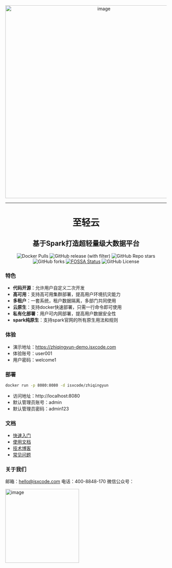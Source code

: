 <div align="center">
  <img width="600" alt="image" src="https://github.com/ispong/spark-yun/assets/34756621/8e3827ac-a24f-49d0-b27a-e6a900ae13c3">
</div>

---

<h1 align="center">
  至轻云
</h1>

<h2 align="center">
  基于Spark打造超轻量级大数据平台
</h2>

<div align="center">

![Docker Pulls](https://img.shields.io/docker/pulls/isxcode/zhiqingyun)
![GitHub release (with filter)](https://img.shields.io/github/v/release/isxcode/spark-yun)
![GitHub Repo stars](https://img.shields.io/github/stars/isxcode/spark-yun)
![GitHub forks](https://img.shields.io/github/forks/isxcode/spark-yun)
[![FOSSA Status](https://app.fossa.com/api/projects/git%2Bgithub.com%2Fisxcode%2Fspark-yun.svg?type=small)](https://app.fossa.com/projects/git%2Bgithub.com%2Fisxcode%2Fspark-yun?ref=badge_small)
![GitHub License](https://img.shields.io/github/license/isxcode/spark-yun)

</div>

### 特色

- **代码开源**：允许用户自定义二次开发
- **高可用**：支持高可用集群部署，提高用户环境抗灾能力
- **多租户**：一套系统，租户数据隔离，多部门共同使用
- **云原生**：支持docker快速部署，只需一行命令即可使用
- **私有化部署**：用户可内网部署，提高用户数据安全性
- **spark纯原生**：支持spark官网的所有原生用法和规则

### 体验

- 演示地址：https://zhiqingyun-demo.isxcode.com
- 体验账号：user001
- 用户密码：welcome1

### 部署

```bash
docker run -p 8080:8080 -d isxcode/zhiqingyun
```

- 访问地址：http://localhost:8080
- 默认管理员账号：admin
- 默认管理员密码：admin123

### 文档

- [快速入门](https://zhiqingyun.isxcode.com)
- [使用文档](https://zhiqingyun.isxcode.com)
- [技术博客](https://ispong.isxcode.com/tags/spark/)
- [常见问题](https://zhiqingyun.isxcode.com)

### 关于我们

邮箱：hello@isxcode.com
电话：400-8848-170
微信公众号：

<img width="230" alt="image" src="https://github.com/ispong/spark-yun/assets/34756621/ae6323bf-3455-434f-a919-949af1eca11f">
